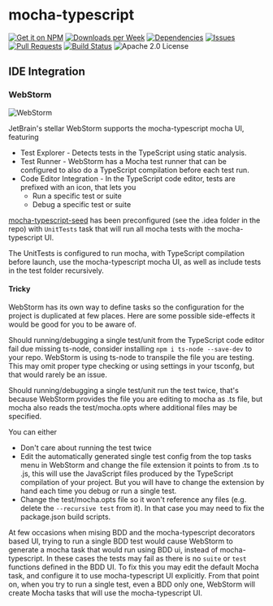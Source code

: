 # mocha-typescript

[![Get it on NPM](https://img.shields.io/npm/v/mocha-typescript.svg)](https://www.npmjs.com/package/mocha-typescript)
[![Downloads per Week](https://img.shields.io/npm/dw/mocha-typescript.svg)](https://www.npmjs.com/package/mocha-typescript)
[![Dependencies](https://img.shields.io/librariesio/github/pana-cc/mocha-typescript.svg)](https://libraries.io/npm/mocha-typescript)
[![Issues](https://img.shields.io/github/issues/pana-cc/mocha-typescript.svg)](https://github.com/pana-cc/mocha-typescript/issues)
[![Pull Requests](https://img.shields.io/github/issues-pr/pana-cc/mocha-typescript.svg)](https://github.com/pana-cc/mocha-typescript/pulls)
[![Build Status](https://img.shields.io/travis/pana-cc/mocha-typescript/master.svg)](https://travis-ci.org/pana-cc/mocha-typescript)
![Apache 2.0 License](https://img.shields.io/npm/l/mocha-typescript.svg)

## IDE Integration

### WebStorm

![WebStorm](./assets/WebStorm.png)

JetBrain's stellar WebStorm supports the mocha-typescript mocha UI, featuring

 - Test Explorer - Detects tests in the TypeScript using static analysis.
 - Test Runner - WebStorm has a Mocha test runner that can be configured to also do a TypeScript compilation before each
   test run.
 - Code Editor Integration - In the TypeScript code editor, tests are prefixed with an icon, that lets you
    - Run a specific test or suite
    - Debug a specific test or suite

[mocha-typescript-seed](https://github.com/pana-cc/mocha-typescript-seed) has been preconfigured (see the .idea folder 
in the repo) with `UnitTests` task that will run all mocha tests with the mocha-typescript UI.

The UnitTests is configured to run mocha, with TypeScript compilation before launch, use the mocha-typescript mocha UI,
as well as include tests in the test folder recursively.

#### Tricky
WebStorm has its own way to define tasks so the configuration for the project is duplicated at few places.
Here are some possible side-effects it would be good for you to be aware of.

Should running/debugging a single test/unit from the TypeScript code editor fail due missing ts-node, consider 
installing `npm i ts-node --save-dev` to your repo. WebStorm is using ts-node to transpile the file you are testing. 
This may omit proper type checking or using settings in your tsconfg, but that would rarely be an issue.

Should running/debugging a single test/unit run the test twice, that's because WebStorm provides the file you are 
editing to mocha as .ts file, but mocha also reads the test/mocha.opts where additional files may be specified.

You can either

 - Don't care about running the test twice
 - Edit the automatically generated single test config from the top tasks menu in WebStorm and change the file extension
   it points to from .ts to .js, this will use the JavaScript files produced by the TypeScript compilation of your
   project. But you will have to change the extension by hand each time you debug or run a single test.
 - Change the test/mocha.opts file so it won't reference any files (e.g. delete the `--recursive test` from it). In 
   that case you may need to fix the package.json build scripts.

At few occasions when mising BDD and the mocha-typescript decorators based UI, trying to run a single BDD test would
cause WebStorm to generate a mocha task that would run using BDD ui, instead of mocha-typescript. In these cases the 
tests may fail as there is no `suite` or `test` functions defined in the BDD UI. To fix this you may edit the default 
Mocha task, and configure it to use mocha-typescript UI explicitly. From that point on, when you try to run a single 
test, even a BDD only one, WebStorm will create Mocha tasks that will use the mocha-typescript UI.
